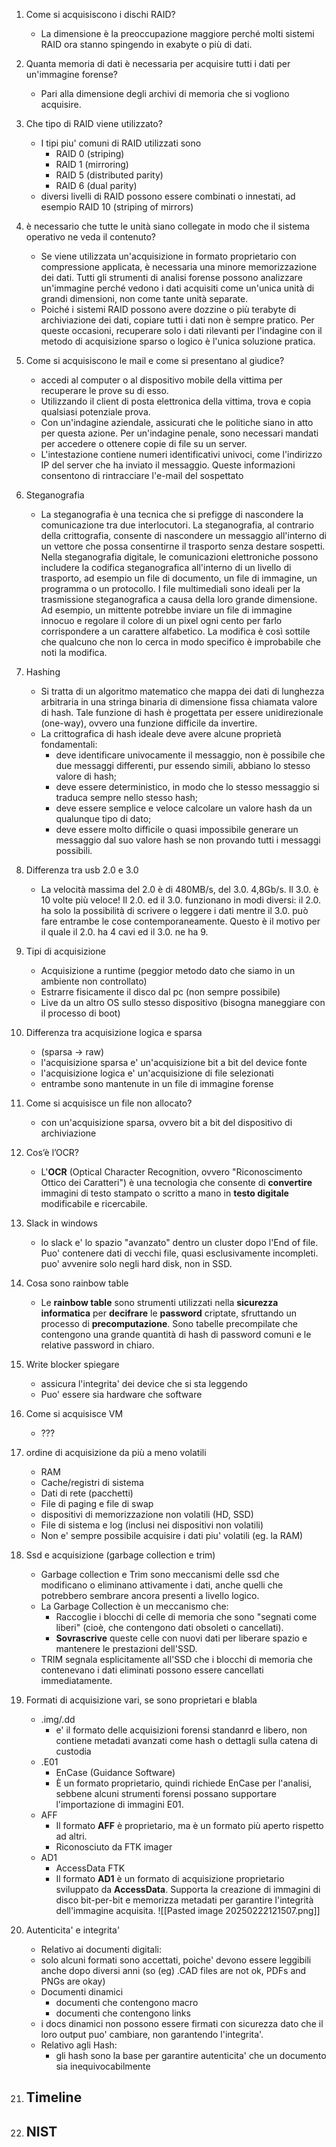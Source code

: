 1. Come si acquisiscono i dischi RAID?
	- La dimensione è la preoccupazione maggiore perché molti sistemi RAID ora stanno spingendo in exabyte o più di dati.

2. Quanta memoria di dati è necessaria per acquisire tutti i dati per un'immagine forense?
	- Pari alla dimensione degli archivi di memoria che si vogliono acquisire.

3. Che tipo di RAID viene utilizzato?
	- I tipi piu' comuni di RAID utilizzati sono
		- RAID 0 (striping)
		- RAID 1 (mirroring)
		- RAID 5 (distributed parity)
		- RAID 6 (dual parity)
	- diversi livelli di RAID possono essere combinati o innestati, ad esempio RAID 10 (striping of mirrors)

4. è necessario che tutte le unità siano collegate in modo che il sistema operativo ne veda il contenuto?
	- Se viene utilizzata un'acquisizione in formato proprietario con compressione applicata, è necessaria una minore memorizzazione dei dati. Tutti gli strumenti di analisi forense possono analizzare un'immagine perché vedono i dati acquisiti come un'unica unità di grandi dimensioni, non come tante unità separate.
	- Poiché i sistemi RAID possono avere dozzine o più terabyte di archiviazione dei dati, copiare tutti i dati non è sempre pratico. Per queste occasioni, recuperare solo i dati rilevanti per l'indagine con il metodo di acquisizione sparso o logico è l'unica soluzione pratica.

5. Come si acquisiscono le mail e come si presentano al giudice?
	- accedi al computer o al dispositivo mobile della vittima per recuperare le prove su di esso.
	- Utilizzando il client di posta elettronica della vittima, trova e copia qualsiasi potenziale prova.
	- Con un'indagine aziendale, assicurati che le politiche siano in atto per questa azione. Per un'indagine penale, sono necessari mandati per accedere o ottenere copie di file su un server.
	- L'intestazione contiene numeri identificativi univoci, come l'indirizzo IP del server che ha inviato il messaggio. Queste informazioni consentono di rintracciare l'e-mail del sospettato

6. Steganografia
	- La steganografia è una tecnica che si prefigge di nascondere la comunicazione tra due interlocutori. La steganografia, al contrario della crittografia, consente di nascondere un messaggio all'interno di un vettore che possa consentirne il trasporto senza destare sospetti. Nella steganografia digitale, le comunicazioni elettroniche possono includere la codifica steganografica all'interno di un livello di trasporto, ad esempio un file di documento, un file di immagine, un programma o un protocollo. I file multimediali sono ideali per la trasmissione steganografica a causa della loro grande dimensione. Ad esempio, un mittente potrebbe inviare un file di immagine innocuo e regolare il colore di un pixel ogni cento per farlo corrispondere a un carattere alfabetico. La modifica è così sottile che qualcuno che non lo cerca in modo specifico è improbabile che noti la modifica.

7. Hashing
	- Si tratta di un algoritmo matematico che mappa dei dati di lunghezza arbitraria in una stringa binaria di dimensione fissa chiamata valore di hash. Tale funzione di hash è progettata per essere unidirezionale (one-way), ovvero una funzione difficile da invertire.
	- La crittografica di hash ideale deve avere alcune proprietà fondamentali:
		- deve identificare univocamente il messaggio, non è possibile che due messaggi differenti, pur essendo simili, abbiano lo stesso valore di hash;
		- deve essere deterministico, in modo che lo stesso messaggio si traduca sempre nello stesso hash;
		- deve essere semplice e veloce calcolare un valore hash da un qualunque tipo di dato;
		- deve essere molto difficile o quasi impossibile generare un messaggio dal suo valore hash se non provando tutti i messaggi possibili.

8. Differenza tra usb 2.0 e 3.0
	- La velocità massima del 2.0 è di 480MB/s, del 3.0. 4,8Gb/s. Il 3.0. è 10 volte più veloce! Il 2.0. ed il 3.0. funzionano in modi diversi: il 2.0. ha solo la possibilità di scrivere o leggere i dati mentre il 3.0. può fare entrambe le cose contemporaneamente. Questo è il motivo per il quale il 2.0. ha 4 cavi ed il 3.0. ne ha 9.

9. Tipi di acquisizione
	- Acquisizione a runtime (peggior metodo dato che siamo in un ambiente non controllato)
	- Estrarre fisicamente il disco dal pc (non sempre possibile)
	- Live da un altro OS sullo stesso dispositivo (bisogna maneggiare con il processo di boot)

10. Differenza tra acquisizione logica e sparsa
	- (sparsa -> raw)
	- l'acquisizione sparsa e' un'acquisizione bit a bit del device fonte
	- l'acquisizione logica e' un'acquisizione di file selezionati
	- entrambe sono mantenute in un file di immagine forense

11. Come si acquisisce un file non allocato?
	- con un'acquisizione sparsa, ovvero bit a bit del dispositivo di archiviazione

12. Cos’è l’OCR?
	- L'**OCR** (Optical Character Recognition, ovvero "Riconoscimento Ottico dei Caratteri") è una tecnologia che consente di **convertire** immagini di testo stampato o scritto a mano in **testo digitale** modificabile e ricercabile.

13. Slack in windows 
	- lo slack e' lo spazio "avanzato" dentro un cluster dopo l'End of file. Puo' contenere dati di vecchi file, quasi esclusivamente incompleti. puo' avvenire solo negli hard disk, non in SSD.

14. Cosa sono rainbow table
	- Le **rainbow table** sono strumenti utilizzati nella **sicurezza informatica** per **decifrare** le **password** criptate, sfruttando un processo di **precomputazione**. Sono tabelle precompilate che contengono una grande quantità di hash di password comuni e le relative password in chiaro.

15. Write blocker spiegare
	- assicura l'integrita' dei device che si sta leggendo
	- Puo' essere sia hardware che software

17. Come si acquisisce VM 
	- ???

18. ordine di acquisizione da più a meno volatili
	- RAM
	- Cache/registri di sistema
	- Dati di rete (pacchetti)
	- File di paging e file di swap
	- dispositivi di memorizzazione non volatili (HD, SSD)
	- File di sistema e log (inclusi nei dispositivi non volatili)
	- Non e' sempre possibile acquisire i dati piu' volatili (eg. la RAM)

19. Ssd e acquisizione (garbage collection e trim)
	- Garbage collection e Trim sono meccanismi delle ssd che modificano o eliminano attivamente i dati, anche quelli che potrebbero sembrare ancora presenti a livello logico.
	- La Garbage Collection è un meccanismo che:
		- Raccoglie i blocchi di celle di memoria che sono "segnati come liberi" (cioè, che contengono dati obsoleti o cancellati).
		- **Sovrascrive** queste celle con nuovi dati per liberare spazio e mantenere le prestazioni dell'SSD.
	- TRIM segnala esplicitamente all'SSD che i blocchi di memoria che contenevano i dati eliminati possono essere cancellati immediatamente.

20. Formati di acquisizione vari, se sono proprietari e blabla
	- .img/.dd 
		- e' il formato delle acquisizioni forensi standanrd e libero, non contiene metadati avanzati come hash o dettagli sulla catena di custodia
	- .E01
		- EnCase (Guidance Software)
		- È un formato proprietario, quindi richiede EnCase per l'analisi, sebbene alcuni strumenti forensi possano supportare l'importazione di immagini E01.
	- AFF
		- Il formato **AFF** è proprietario, ma è un formato più aperto rispetto ad altri.
		- Riconosciuto da FTK imager
	- AD1
		- AccessData FTK
		- Il formato **AD1** è un formato di acquisizione proprietario sviluppato da **AccessData**. Supporta la creazione di immagini di disco bit-per-bit e memorizza metadati per garantire l'integrità dell'immagine acquisita.
	![[Pasted image 20250222121507.png]]


21. Autenticita' e integrita'
	- Relativo ai documenti digitali:
	- solo alcuni formati sono accettati, poiche' devono essere leggibili anche dopo diversi anni (so (eg) .CAD files are not ok, PDFs and PNGs are okay)
	- Documenti dinamici
		- documenti che contengono macro
		- documenti che contengono links
	- i docs dinamici non possono essere firmati con sicurezza dato che il loro output puo' cambiare, non garantendo l'integrita'.
	- Relativo agli Hash:
		- gli hash sono la base per garantire autenticita' che un documento sia inequivocabilmente 

22. Timeline
	- 

23. NIST
	- 



